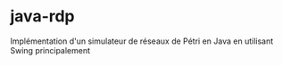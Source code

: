 # java-rdp
Implémentation d'un simulateur de réseaux de Pétri en Java en utilisant Swing principalement

